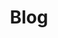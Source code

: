 ---
title: Blog
layout: blog
description: My blog and profile where I put out what I'm working on or find interesting.
---